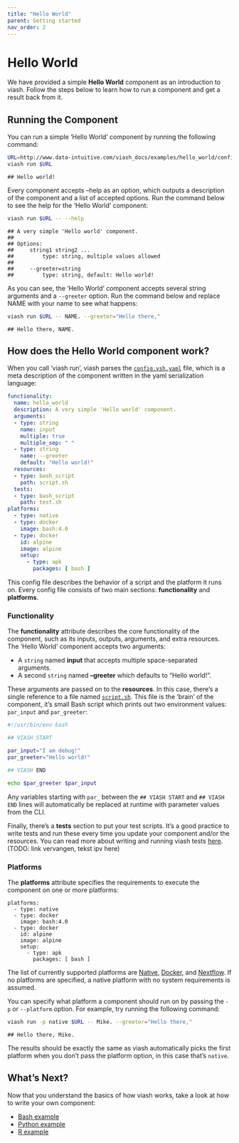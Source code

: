 ```yaml
---
title: "Hello World"
parent: Getting started
nav_order: 2
---
```


# Hello World

We have provided a simple **Hello World** component as an introduction
to viash. Follow the steps below to learn how to run a component and get
a result back from it.

## Running the Component

You can run a simple ‘Hello World’ component by running the following
command:

``` bash
URL=http://www.data-intuitive.com/viash_docs/examples/hello_world/config.vsh.yaml
viash run $URL
```

    ## Hello world!

Every component accepts –help as an option, which outputs a description
of the component and a list of accepted options. Run the command below
to see the help for the ‘Hello World’ component:

``` bash
viash run $URL -- --help
```

    ## A very simple 'Hello world' component.
    ## 
    ## Options:
    ##     string1 string2 ...
    ##         type: string, multiple values allowed
    ## 
    ##     --greeter=string
    ##         type: string, default: Hello world!

As you can see, the ‘Hello World’ component accepts several string
arguments and a `--greeter` option. Run the command below and replace
NAME with your name to see what happens:

``` bash
viash run $URL -- NAME. --greeter="Hello there,"
```

    ## Hello there, NAME.

## How does the Hello World component work?

When you call ‘viash run’, viash parses the
[`config.vsh.yaml`](http://www.data-intuitive.com/viash_docs/examples/hello_world/config.vsh.yaml)
file, which is a meta description of the component written in the yaml
serialization language:

``` yaml
functionality:
  name: hello_world
  description: A very simple 'Hello world' component.
  arguments:
  - type: string
    name: input
    multiple: true
    multiple_sep: " "
  - type: string
    name: --greeter
    default: "Hello world!"
  resources:
  - type: bash_script
    path: script.sh
  tests:
  - type: bash_script
    path: test.sh
platforms:
  - type: native
  - type: docker
    image: bash:4.0
  - type: docker
    id: alpine
    image: alpine
    setup:
      - type: apk
        packages: [ bash ]
```

This config file describes the behavior of a script and the platform it
runs on. Every config file consists of two main sections:
**functionality** and **platforms**.

### Functionality

The **functionality** attribute describes the core functionality of the
component, such as its inputs, outputs, arguments, and extra resources.
The ‘Hello World’ component accepts two arguments:

  - A `string` named **input** that accepts multiple space-separated
    arguments.
  - A second `string` named **–greeter** which defaults to “Hello
    world\!”.

These arguments are passed on to the **resources**. In this case,
there’s a single reference to a file named
[`script.sh`](http://www.data-intuitive.com/viash_docs/examples/hello_world/script.sh).
This file is the ‘brain’ of the component, it’s small Bash script which
prints out two environment values: `par_input` and `par_greeter`:

``` bash
#!/usr/bin/env bash

## VIASH START

par_input="I am debug!"
par_greeter="Hello world!"

## VIASH END

echo $par_greeter $par_input
```

Any variables starting with `par_` between the `## VIASH START` and `##
VIASH END` lines will automatically be replaced at runtime with
parameter values from the CLI.

Finally, there’s a **tests** section to put your test scripts. It’s a
good practice to write tests and run these every time you update your
component and/or the resources. You can read more about writing and
running viash tests
[here](http://www.data-intuitive.com/viash_docs/good_practices/testing/).
(TODO: link vervangen, tekst ipv here)

### Platforms

The **platforms** attribute specifies the requirements to execute the
component on one or more platforms:

    platforms:
      - type: native
      - type: docker
        image: bash:4.0
      - type: docker
        id: alpine
        image: alpine
        setup:
          - type: apk
            packages: [ bash ]

The list of currently supported platforms are
[Native](/config/platform-native/), [Docker](/config/platform-docker/),
and [Nextflow](/config/platform-nextflow/). If no platforms are
specified, a native platform with no system requirements is assumed.

You can specify what platform a component should run on by passing the
`-p` or `--platform` option. For example, try running the following
command:

``` bash
viash run -p native $URL -- Mike. --greeter="Hello there,"
```

    ## Hello there, Mike.

The results should be exactly the same as viash automatically picks the
first platform when you don’t pass the platform option, in this case
that’s `native`.

<!-- ## Exporting a Component -->

<!-- Components can be exported... TODO -->

## What’s Next?

Now that you understand the basics of how viash works, take a look at
how to write your own component:

  - [Bash example](/getting_started/example_bash)
  - [Python example](/getting_started/example_python)
  - [R example](/getting_started/example_r)
